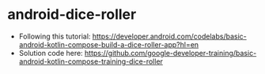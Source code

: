 # android-dice-roller

 - Following this tutorial: https://developer.android.com/codelabs/basic-android-kotlin-compose-build-a-dice-roller-app?hl=en
 - Solution code here: https://github.com/google-developer-training/basic-android-kotlin-compose-training-dice-roller

